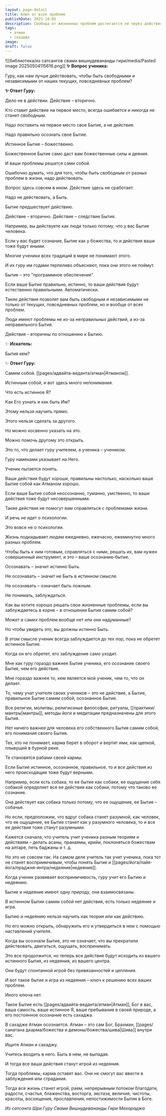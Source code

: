 ```yaml
---
layout: page-detail
title: Ключ от всех проблем
publishDate: 2023-10-05
description: Свобода от жизненных проблем достигается не через действия, а через осознание истинного Бытия - Атмана. Действия вторичны и естественно вытекают из правильного Бытия, а не наоборот. Гуру учит ученика не действиям, а пребыванию в истинном Я, что приводит к спонтанной, свободной жизни, где проблемы и карма теряют власть. Ключ - осознать и утвердиться в своем Бытии, пребывать в сахадже, тогда все действия станут игрой, а жизнь наполнится благодатью и радостью.
tags:
  - атман
  - сахаджа
image: 
draft: false
---
```

![[библиотека/из сатсангов свами вишнудевананды гири/media/Pasted image 20250504115616.png]]
**✨ Вопрос ученика:** 

 Гуру, как нам лучше действовать, чтобы быть свободными и независимыми от наших текущих, повседневных проблем?

  
**✨ Ответ Гуру:** 

 Дело не в действии. Действие – вторично.

 Кто ставит действие на первое место, всегда ошибается и никогда не станет свободным.

 Надо поставить на первое место свое Бытие, а не действие.

 Надо правильно осознать свое Бытие.

 Истинное Бытие – божественно.

 Божественное Бытие само даст вам божественные силы и деяния.

 И ваши проблемы решатся сами собой.

 Ошибочно думать, что для того, чтобы быть свободным от разных проблем в жизни, надо действовать.

 Вопрос здесь совсем в ином. Действие здесь не сработает.

 Надо не действовать, а Быть.

 Бытие предшествует действию.

 Действие – вторично. Действие – следствие Бытия.

 Например, вы действуете как люди только потому, что у вас Бытие человека.

 Если у вас будет сознание, Бытие как у божества, то и действия ваши тоже будут иными.

 Многие ученики всех традиций в мире не понимают этого.

 И их гуру им годами терпеливо объясняют, пока они этого не поймут.

 Бытие – это "программное обеспечение".

 Если ваше Бытие правильно, истинно, то ваши действия будут естественно правильными. Автоматически.

 Такие действия позволят вам быть свободным и независимыми не только от текущих, повседневных проблем, но и вообще от всех проблем.

 Люди имеют проблемы не из-за неправильных действий, а из-за неправильного Бытия.

 Действия – вторичны по отношению к Бытию.

  
 ✨ **Искатель:** 

 Бытия кем?

  
 ✨ **Ответ Гуру:** 

 Самим собой. [[pages/адвайта-веданта/атман|Атманом]].

 Истинным собой, и вот здесь много непонимания.

 Что есть истинное Я?

 Как Его узнать и как быть Им?

 Этому нельзя научить прямо.

 Этого нельзя сделать за другого.

 Но можно косвенно указать на это.

 Можно помочь другому это открыть.

 Это то, что делает гуру учителем, а ученика – учеником.

 Гуру намеками указывает на Него.

 Ученик пытается понять.

 Ваши действия будут хороши, правильны настолько, насколько ваше Бытие собой как Атманом хорошо.

 Если ваше Бытие собой неосознанно, туманно, умственно, то ваши действия тоже будут несовершенными.

 Такие действия не помогут вам справляться с проблемами жизни.

 И речь не идет о психологии.

 Это вовсе не о психологии.

 Жизнь подкидывает людям ежедневно, ежечасно, ежеминутно много разных проблем.

 Чтобы быть к ним готовым, справляться с ними, решать их, вам нужен совершенный инструмент, и это – ваше осознание-бытие.

 Осознавать – значит истинно Быть.

 Не осознавать – значит не Быть в истинном смысле.

 Не осознавать – означает быть ложным.

 Не понимать, заблуждаться.

 Как вы хотите хорошо решать свои жизненные проблемы, если вы заблуждаетесь в корне – в отношении Бытия самим собой?

 Может и самих проблем вообще нет или они надуманные?

 Но чтобы увидеть это, вы должны истинно Быть.

 В этом смысле ученик всегда заблуждается до тех пор, пока не обретет истинное Бытие.

 Когда он его обретет, его заблуждение само уходит.

 Мне как гуру гораздо важнее Бытие ученика, его осознание своего Бытия, чем его действие.

 Мне гораздо важнее то, кем является мой ученик, чем то, что он делает.

 То, чему учат учителя своих учеников – это не действие, а Бытие, правильное Бытие самим собой, осознанное Бытие.

 Все религии, молитвы, религиозные философии, ритуалы, [[практики/мантры|мантры]], методы йоги и медитации предназначены для этого Бытия.

 Нет ничего важнее для человека его собственного Бытия самим собой, его понимания своего Бытия.

 Тех, кто не понимает, карма берет в оборот и вертит ими, как щепкой, плывущей в бурной реке.

 Те становятся рабами своей кармы.

 Если Бытие истинное, осознанное, правильное, то и все действия из него происходящие тоже будут верными.

 Например, если есть собака, то ее бытие как собаки, ее ощущение себя собакой определяет все ее действия как собаки, потому что таково ее сознание.

 Она действует как собака только потому, что ее ощущение, ее Бытие – собачье.

 Но если, предположим, что вдруг собака станет разумной, как человек, что ее ощущение, ее Бытие станет как у разумного человека, то и все ее действия тоже станут разумными.

 Кажется сначала, что учитель учит ученика разным теориям и действиям – делать асаны, пранаямы, крийи, поклоняться божествам на алтаре, петь баджаны и т. д.

 Но это не совсем так. На самом деле учитель так учит ученика, пока тот не станет восприимчивым, чтобы понять Бытие и [[pages/йога/лайя-йога/праджня-янтра/недеяние|недеяние]].

 Когда ученик развивает восприимчивость, гуру учит его Бытию и недеянию.

 Бытие и недеяние имеют одну природу, они взаимосвязаны.

 В истинном Бытии самим собой нет действия, есть только недеяние и игра.

 Бытию и недеянию нельзя научить как теории или как действию.

 Но его можно открыть, обнаружить его и утвердиться в нем с помощью наставлений учителя.

 Когда вы осознали Бытие, это не означает, что вы прекратили действовать, двигаться, ощущать, воспринимать.

 Это все продолжится, но теперь все действия будут исходить из вашего истинного Бытия, из недеяния, из вашего центра.

 Они будут спонтанной игрой без привязанностей и цепляния.

 И вот такое бытие и игра из недеяния – ключ к решению всех ваших проблем.

 Иного ключа нет.

 Такое Бытие есть [[pages/адвайта-веданта/атман|Атман]], Бог в вас, ваша самость, ваше истинное Я, ваше пребывание в своей природе, а его постоянное осознание есть сахаджа.

 В сахадже Атман осознается. Атман – это сам Бог, Брахман, [[pages/санатана дхарма/божества и демоны/божества/шива|Шива]] внутри вас.

 Ищите Атман и сахаджу.

 Учитесь входить в него. Быть в нем, не выпадая.

 И тогда все ваши действия станут игрой из недеяния.

 Тогда проблемы, карма оставят вас. Они не смогут вас ввести в заблуждения или страдания.

 Тогда вся жизнь станет игрой, раем, непрерывным потоком благодати, радости, счастья, блаженства, восторга, экстаза, величия, чистоты, красоты, восхищения, прославления, непостижимости Бытия в Боге.

*Из сатсанга Шри Гуру Свами Вишнудевананды Гири Махараджа*
